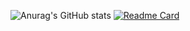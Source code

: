 
![Anurag's GitHub stats](https://github-readme-stats.vercel.app/api?username=Dysprosium163&show_icons=true&theme=synthwave)
[![Readme Card](https://github-readme-stats.vercel.app/api/pin/?username=Dysprosium163&repo=pitwiki_CS_translation)](https://github.com/anuraghazra/github-readme-stats)